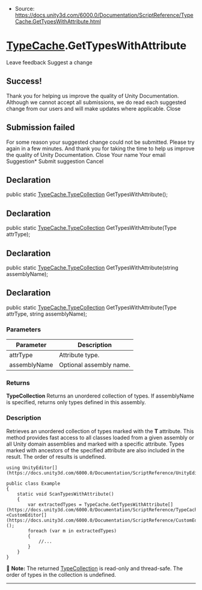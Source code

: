 * Source: https://docs.unity3d.com/6000.0/Documentation/ScriptReference/TypeCache.GetTypesWithAttribute.html

#  [TypeCache](https://docs.unity3d.com/6000.0/Documentation/ScriptReference/TypeCache.html).GetTypesWithAttribute
Leave feedback
Suggest a change
## Success!
Thank you for helping us improve the quality of Unity Documentation. Although we cannot accept all submissions, we do read each suggested change from our users and will make updates where applicable.
Close
## Submission failed
For some reason your suggested change could not be submitted. Please <a>try again</a> in a few minutes. And thank you for taking the time to help us improve the quality of Unity Documentation.
Close
Your name Your email Suggestion* Submit suggestion
Cancel
## Declaration
public static [TypeCache.TypeCollection](https://docs.unity3d.com/6000.0/Documentation/ScriptReference/TypeCache.TypeCollection.html) GetTypesWithAttribute(); 
## Declaration
public static [TypeCache.TypeCollection](https://docs.unity3d.com/6000.0/Documentation/ScriptReference/TypeCache.TypeCollection.html) GetTypesWithAttribute(Type attrType); 
## Declaration
public static [TypeCache.TypeCollection](https://docs.unity3d.com/6000.0/Documentation/ScriptReference/TypeCache.TypeCollection.html) GetTypesWithAttribute(string assemblyName); 
## Declaration
public static [TypeCache.TypeCollection](https://docs.unity3d.com/6000.0/Documentation/ScriptReference/TypeCache.TypeCollection.html) GetTypesWithAttribute(Type attrType, string assemblyName); 
### Parameters
Parameter | Description  
---|---  
attrType | Attribute type.  
assemblyName | Optional assembly name.  
### Returns
**TypeCollection** Returns an unordered collection of types. If assemblyName is specified, returns only types defined in this assembly. 
### Description
Retrieves an unordered collection of types marked with the **T** attribute.
This method provides fast access to all classes loaded from a given assembly or all Unity domain assemblies and marked with a specific attribute. Types marked with ancestors of the specified attribute are also included in the result. The order of results is undefined.
```
using UnityEditor[](https://docs.unity3d.com/6000.0/Documentation/ScriptReference/UnityEditor.html);  
  
public class Example
{
    static void ScanTypesWithAttribute()
    {
        var extractedTypes = TypeCache.GetTypesWithAttribute[](https://docs.unity3d.com/6000.0/Documentation/ScriptReference/TypeCache.GetTypesWithAttribute.html)<CustomEditor[](https://docs.unity3d.com/6000.0/Documentation/ScriptReference/CustomEditor.html)>();
        foreach (var m in extractedTypes)
        {
            //...
        }
    }
}

```

**Note:** The returned [TypeCollection](https://docs.unity3d.com/6000.0/Documentation/ScriptReference/TypeCache.TypeCollection.html) is read-only and thread-safe. The order of types in the collection is undefined.
* * *
